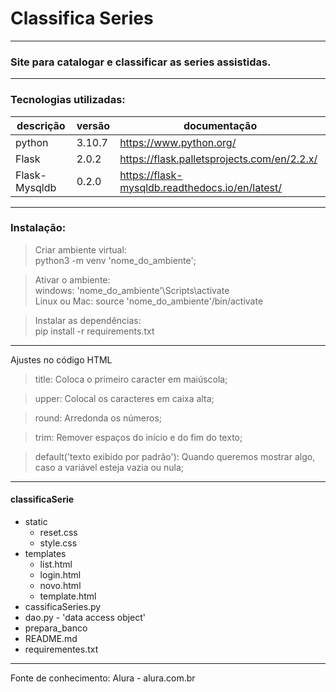 # Classifica Series

---

### Site para catalogar e classificar as series assistidas.

---

### Tecnologias utilizadas: 

|descrição | versão | documentação                                    |
|----------|--------|-------------------------------------------------|
|python | 3.10.7 | https://www.python.org/                         | 
|Flask | 2.0.2  | https://flask.palletsprojects.com/en/2.2.x/     |
|Flask-Mysqldb | 0.2.0 | https://flask-mysqldb.readthedocs.io/en/latest/ |

---
### Instalação:
> Criar ambiente virtual:<br>
> python3 -m venv 'nome_do_ambiente';

> Ativar o ambiente: <br>
> windows: 'nome_do_ambiente'\Scripts\activate <br>
> Linux ou Mac: source 'nome_do_ambiente'/bin/activate

> Instalar as dependências: <br>
> pip install -r requirements.txt


---
Ajustes no código HTML
> title: Coloca o primeiro caracter em maiúscola;

> upper: Colocal os caracteres em caixa alta;

>round: Arredonda os números;

>trim: Remover espaços do início e do fim do texto;

>default('texto exibido por padrão'): Quando queremos mostrar algo, caso a variável esteja vazia ou nula;

---

#### classificaSerie
- static
  - reset.css
  - style.css
- templates
  - list.html
  - login.html
  - novo.html
  - template.html
- cassificaSeries.py
- dao.py - 'data access object'
- prepara_banco
- README.md
- requirementes.txt

---

Fonte de conhecimento:
Alura - alura.com.br